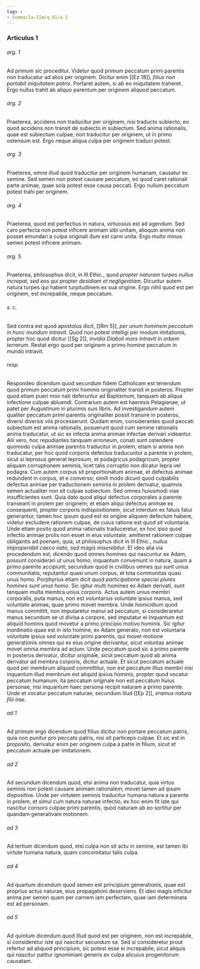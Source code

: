```yaml
---
tags : 
- Summa/Ia-IIæ/q.81/a.1
---
```


### Articulus 1

###### arg. 1
Ad primum sic proceditur. Videtur quod primum peccatum primi parentis non traducatur ad alios per originem. Dicitur enim [[Ez 18]], *filius non portabit iniquitatem patris*. Portaret autem, si ab eo iniquitatem traheret. Ergo nullus trahit ab aliquo parentum per originem aliquod peccatum.

###### arg. 2
Praeterea, accidens non traducitur per originem, nisi traducto subiecto, eo quod accidens non transit de subiecto in subiectum. Sed anima rationalis, quae est subiectum culpae, non traducitur per originem, ut in primo ostensum est. Ergo neque aliqua culpa per originem traduci potest.

###### arg. 3
Praeterea, omne illud quod traducitur per originem humanam, causatur ex semine. Sed semen non potest causare peccatum, eo quod caret rationali parte animae, quae sola potest esse causa peccati. Ergo nullum peccatum potest trahi per originem.

###### arg. 4
Praeterea, quod est perfectius in natura, virtuosius est ad agendum. Sed caro perfecta non potest inficere animam sibi unitam, alioquin anima non posset emundari a culpa originali dum est carni unita. Ergo multo minus semen potest inficere animam.

###### arg. 5
Praeterea, philosophus dicit, in III Ethic., quod *propter naturam turpes nullus increpat, sed eos qui propter desidiam et negligentiam*. Dicuntur autem natura turpes qui habent turpitudinem ex sua origine. Ergo nihil quod est per originem, est increpabile, neque peccatum.

###### s. c.
Sed contra est quod apostolus dicit, [[Rm 5]], *per unum hominem peccatum in hunc mundum intravit*. Quod non potest intelligi per modum imitationis, propter hoc quod dicitur [[Sg 2]], *invidia Diaboli mors intravit in orbem terrarum*. Restat ergo quod per originem a primo homine peccatum in mundo intravit.

###### resp.
Respondeo dicendum quod secundum fidem Catholicam est tenendum quod primum peccatum primi hominis originaliter transit in posteros. Propter quod etiam pueri mox nati deferuntur ad Baptismum, tanquam ab aliqua infectione culpae abluendi. Contrarium autem est haeresis Pelagianae, ut patet per Augustinum in plurimis suis libris. Ad investigandum autem qualiter peccatum primi parentis originaliter possit transire in posteros, diversi diversis viis processerunt. Quidam enim, considerantes quod peccati subiectum est anima rationalis, posuerunt quod cum semine rationalis anima traducatur, ut sic ex infecta anima animae infectae derivari videantur. Alii vero, hoc repudiantes tanquam erroneum, conati sunt ostendere quomodo culpa animae parentis traducitur in prolem, etiam si anima non traducatur, per hoc quod corporis defectus traducuntur a parente in prolem, sicut si leprosus generat leprosum, et podagricus podagricum, propter aliquam corruptionem seminis, licet talis corruptio non dicatur lepra vel podagra. Cum autem corpus sit proportionatum animae, et defectus animae redundent in corpus, et e converso; simili modo dicunt quod culpabilis defectus animae per traductionem seminis in prolem derivatur, quamvis semen actualiter non sit culpae subiectum. Sed omnes huiusmodi viae insufficientes sunt. Quia dato quod aliqui defectus corporales a parente transeant in prolem per originem; et etiam aliqui defectus animae ex consequenti, propter corporis indispositionem, sicut interdum ex fatuis fatui generantur, tamen hoc ipsum quod est ex origine aliquem defectum habere, videtur excludere rationem culpae, de cuius ratione est quod sit voluntaria. Unde etiam posito quod anima rationalis traduceretur, ex hoc ipso quod infectio animae prolis non esset in eius voluntate, amitteret rationem culpae obligantis ad poenam, quia, ut philosophus dicit in III Ethic., *nullus improperabit caeco nato, sed magis miserebitur*. Et ideo alia via procedendum est, dicendo quod omnes homines qui nascuntur ex Adam, possunt considerari ut unus homo, inquantum conveniunt in natura, quam a primo parente accipiunt; secundum quod in civilibus omnes qui sunt unius communitatis, reputantur quasi unum corpus, et tota communitas quasi unus homo. Porphyrius etiam dicit quod *participatione speciei plures homines sunt unus homo*. Sic igitur multi homines ex Adam derivati, sunt tanquam multa membra unius corporis. Actus autem unius membri corporalis, puta manus, non est voluntarius voluntate ipsius manus, sed voluntate animae, quae primo movet membra. Unde homicidium quod manus committit, non imputaretur manui ad peccatum, si consideraretur manus secundum se ut divisa a corpore, sed imputatur ei inquantum est aliquid hominis quod movetur a primo principio motivo hominis. Sic igitur inordinatio quae est in isto homine, ex Adam generato, non est voluntaria voluntate ipsius sed voluntate primi parentis, qui movet motione generationis omnes qui ex eius origine derivantur, sicut voluntas animae movet omnia membra ad actum. Unde peccatum quod sic a primo parente in posteros derivatur, dicitur originale, sicut peccatum quod ab anima derivatur ad membra corporis, dicitur actuale. Et sicut peccatum actuale quod per membrum aliquod committitur, non est peccatum illius membri nisi inquantum illud membrum est aliquid ipsius hominis, propter quod vocatur peccatum humanum; ita peccatum originale non est peccatum huius personae, nisi inquantum haec persona recipit naturam a primo parente. Unde et vocatur peccatum naturae; secundum illud [[Ep 2]], *eramus natura filii irae*.

###### ad 1
Ad primum ergo dicendum quod filius dicitur non portare peccatum patris, quia non punitur pro peccato patris, nisi sit particeps culpae. Et sic est in proposito, derivatur enim per originem culpa a patre in filium, sicut et peccatum actuale per imitationem.

###### ad 2
Ad secundum dicendum quod, etsi anima non traducatur, quia virtus seminis non potest causare animam rationalem; movet tamen ad ipsam dispositive. Unde per virtutem seminis traducitur humana natura a parente in prolem, et simul cum natura naturae infectio, ex hoc enim fit iste qui nascitur consors culpae primi parentis, quod naturam ab eo sortitur per quandam generativam motionem.

###### ad 3
Ad tertium dicendum quod, etsi culpa non sit actu in semine, est tamen ibi virtute humana natura, quam concomitatur talis culpa.

###### ad 4
Ad quartum dicendum quod semen est principium generationis, quae est proprius actus naturae, eius propagationi deserviens. Et ideo magis inficitur anima per semen quam per carnem iam perfectam, quae iam determinata est ad personam.

###### ad 5
Ad quintum dicendum quod illud quod est per originem, non est increpabile, si consideretur iste qui nascitur secundum se. Sed si consideretur prout refertur ad aliquod principium, sic potest esse ei increpabile, sicut aliquis qui nascitur patitur ignominiam generis ex culpa alicuius progenitorum causatam.

